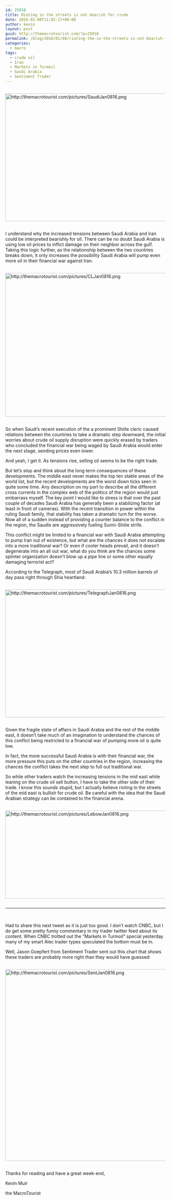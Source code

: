 ```yaml
---
id: 25918
title: Rioting in the streets is not bearish for crude
date: 2016-01-08T11:02:17+00:00
author: kevin
layout: post
guid: http://themacrotourist.com/?p=25918
permalink: /blog/2016/01/08/rioting-the-in-the-streets-is-not-bearish-for-crude/
categories:
  - macro
tags:
  - crude oil
  - Iran
  - Markets in Turmoil
  - Saudi Arabia
  - Sentiment Trader
---
```


  <img src="http://themacrotourist.com/pictures/SaudiJan0816.png" alt="http://themacrotourist.com/pictures/SaudiJan0816.png" style="margin:30px auto;display:block;" width="600" height="400">

I understand why the increased tensions between Saudi Arabia and Iran could be interpreted bearishly for oil. There can be no doubt Saudi Arabia is using low oil prices to inflict damage on their neighbor across the gulf. Taking this logic further, as the relationship between the two countries breaks down, it only increases the possibility Saudi Arabia will pump even more oil in their financial war against Iran.


  <img src="http://themacrotourist.com/pictures/CLJan0816.png" alt="http://themacrotourist.com/pictures/CLJan0816.png" style="margin:30px auto;display:block;" width="800" height="450">

So when Saudi&#8217;s recent execution of the a prominent Shiite cleric caused relations between the countries to take a dramatic step downward, the initial worries about crude oil supply disruption were quickly erased by traders who concluded the financial war being waged by Saudi Arabia would enter the next stage, sending prices even lower.

And yeah, I get it. As tensions rise, selling oil seems to be the right trade.

But let&#8217;s stop and think about the long term consequences of these developments. The middle east never makes the top ten stable areas of the world list, but the recent developments are the worst down ticks seen in quite some time. Any description on my part to describe all the different cross currents in the complex web of the politics of the region would just embarrass myself. The key point I would like to stress is that over the past couple of decades Saudi Arabia has generally been a stabilizing factor (at least in front of cameras). With the recent transition in power within the ruling Saudi family, that stability has taken a dramatic turn for the worse. Now all of a sudden instead of providing a counter balance to the conflict in the region, the Saudis are aggressively fueling Sunni-Shiite strife.

This conflict might be limited to a financial war with Saudi Arabia attempting to pump Iran out of existence, but what are the chances it does not escalate into a more traditional war? Or even if cooler heads prevail, and it doesn&#8217;t degenerate into an all out war, what do you think are the chances some splinter organization doesn&#8217;t blow up a pipe line or some other equally damaging terrorist act?

According to the Telegraph, most of Saudi Arabia&#8217;s 10.3 million barrels of day pass right through Shia heartland:


  <img src="http://themacrotourist.com/pictures/TelegraphJan0816.png" alt="http://themacrotourist.com/pictures/TelegraphJan0816.png" style="margin:30px auto;display:block;" width="600" height="400">

Given the fragile state of affairs in Saudi Arabia and the rest of the middle east, it doesn&#8217;t take much of an imagination to understand the chances of this conflict being restricted to a financial war of pumping more oil is quite low.

In fact, the more successful Saudi Arabia is with their financial war, the more pressure this puts on the other countries in the region, increasing the chances the conflict takes the next step to full out traditional war.

So while other traders watch the increasing tensions in the mid east while leaning on the crude oil sell button, I have to take the other side of their trade. I know this sounds stupid, but I actually believe rioting in the streets of the mid east is bullish for crude oil. Be careful with the idea that the Saudi Arabian strategy can be contained to the financial arena.


  <img src="http://themacrotourist.com/pictures/LebowJan0816.png" alt="http://themacrotourist.com/pictures/LebowJan0816.png" style="margin:30px auto;display:block;" width="600" height="275">

* * *

&nbsp;

Had to share this next tweet as it is just too good. I don&#8217;t watch CNBC, but I do get some pretty funny commentary in my trader twitter feed about its content. When CNBC trotted out the &#8220;Markets in Turmoil&#8221; special yesterday many of my smart Alec trader types speculated the bottom must be in.

Well, Jason Goepfert from Sentiment Trader sent out this chart that shows these traders are probably more right than they would have guessed:


  <img src="http://themacrotourist.com/pictures/SentJan0816.png" alt="http://themacrotourist.com/pictures/SentJan0816.png" style="margin:30px auto;display:block;" width="600" height="600">

Thanks for reading and have a great week-end,
  
Kevin Muir
  
the MacroTourist